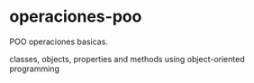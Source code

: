 # operaciones-poo
POO operaciones basicas.

classes, objects, properties and methods using object-oriented programming
